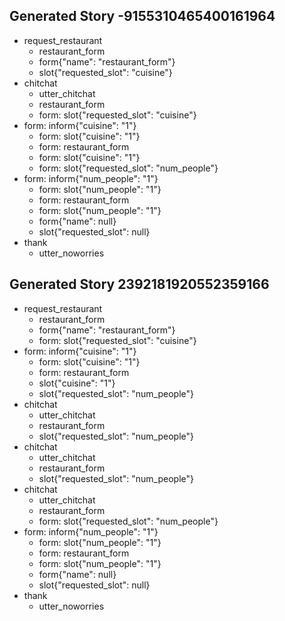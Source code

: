 ## Generated Story -9155310465400161964
* request_restaurant
    - restaurant_form
    - form{"name": "restaurant_form"}
    - slot{"requested_slot": "cuisine"}
* chitchat
    - utter_chitchat
    - restaurant_form
    - form: slot{"requested_slot": "cuisine"}
* form: inform{"cuisine": "1"}
    - form: slot{"cuisine": "1"}
    - form: restaurant_form
    - form: slot{"cuisine": "1"}
    - form: slot{"requested_slot": "num_people"}
* form: inform{"num_people": "1"}
    - form: slot{"num_people": "1"}
    - form: restaurant_form
    - form: slot{"num_people": "1"}
    - form{"name": null}
    - slot{"requested_slot": null}
* thank
    - utter_noworries


## Generated Story 2392181920552359166
* request_restaurant
    - restaurant_form
    - form{"name": "restaurant_form"}
    - form: slot{"requested_slot": "cuisine"}
* form: inform{"cuisine": "1"}
    - form: slot{"cuisine": "1"}
    - form: restaurant_form
    - slot{"cuisine": "1"}
    - slot{"requested_slot": "num_people"}
* chitchat
    - utter_chitchat
    - restaurant_form
    - slot{"requested_slot": "num_people"}
* chitchat
    - utter_chitchat
    - restaurant_form
    - slot{"requested_slot": "num_people"}
* chitchat
    - utter_chitchat
    - restaurant_form
    - form: slot{"requested_slot": "num_people"}
* form: inform{"num_people": "1"}
    - form: slot{"num_people": "1"}
    - form: restaurant_form
    - form: slot{"num_people": "1"}
    - form{"name": null}
    - slot{"requested_slot": null}
* thank
    - utter_noworries
